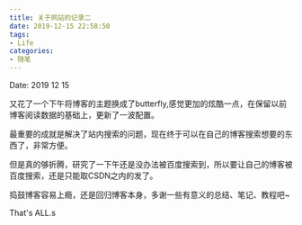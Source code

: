 ```yaml
---
title: 关于网站的记录二
date: 2019-12-15 22:58:50
tags:
- Life
categories:
- 随笔
---
```


Date: 2019 12 15

又花了一个下午将博客的主题换成了butterfly,感觉更加的炫酷一点，在保留以前博客阅读数据的基础上，更新了一波配置。

最重要的成就是解决了站内搜索的问题，现在终于可以在自己的博客搜索想要的东西了，非常方便。

但是真的够折腾，研究了一下午还是没办法被百度搜索到，所以要让自己的博客被百度搜索，还是只能取CSDN之内的发了。

捣鼓博客容易上瘾，还是回归博客本身，多谢一些有意义的总结、笔记、教程吧~

That's ALL.s


